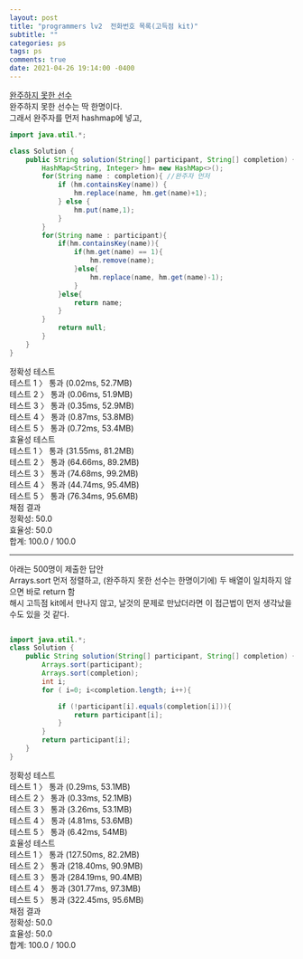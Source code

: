 ```yaml
---
layout: post
title: "programmers lv2  전화번호 목록(고득점 kit)"
subtitle: ""
categories: ps
tags: ps
comments: true
date: 2021-04-26 19:14:00 -0400
---
```

[완주하지 못한 선수](https://programmers.co.kr/learn/courses/30/lessons/42576?language=java)  
완주하지 못한 선수는 딱 한명이다.  
그래서 완주자를 먼저 hashmap에 넣고, 

```java
import java.util.*;

class Solution {
    public String solution(String[] participant, String[] completion) {
        HashMap<String, Integer> hm= new HashMap<>();
        for(String name : completion){ //완주자 먼저
            if (hm.containsKey(name)) {
                hm.replace(name, hm.get(name)+1);
            } else {
                hm.put(name,1);
            }
        }
        for(String name : participant){
            if(hm.containsKey(name)){
                if(hm.get(name) == 1){
                    hm.remove(name);
                }else{
                    hm.replace(name, hm.get(name)-1);
                }
            }else{
                return name;
            }
        }
            return null;
        }
    }
}
```

정확성  테스트  
테스트 1 〉	통과 (0.02ms, 52.7MB)  
테스트 2 〉	통과 (0.06ms, 51.9MB)  
테스트 3 〉	통과 (0.35ms, 52.9MB)  
테스트 4 〉	통과 (0.87ms, 53.8MB)  
테스트 5 〉	통과 (0.72ms, 53.4MB)  
효율성  테스트  
테스트 1 〉	통과 (31.55ms, 81.2MB)  
테스트 2 〉	통과 (64.66ms, 89.2MB)  
테스트 3 〉	통과 (74.68ms, 99.2MB)  
테스트 4 〉	통과 (44.74ms, 95.4MB)  
테스트 5 〉	통과 (76.34ms, 95.6MB)  
채점 결과  
정확성: 50.0  
효율성: 50.0  
합계: 100.0 / 100.0  

---

아래는 500명이 제출한 답안  
Arrays.sort 먼저 정렬하고, (완주하지 못한 선수는 한명이기에)  두 배열이 일치하지 않으면 바로 return 함  
해시 고득점 kit에서 만나지 않고, 날것의 문제로 만났더라면 이 접근법이 먼저 생각났을 수도 있을 것 같다.  

```java
 
import java.util.*;
class Solution {
    public String solution(String[] participant, String[] completion) {
        Arrays.sort(participant);
        Arrays.sort(completion);
        int i;
        for ( i=0; i<completion.length; i++){

            if (!participant[i].equals(completion[i])){
                return participant[i];
            }
        }
        return participant[i];
    }
}
```



정확성  테스트  
테스트 1 〉	통과 (0.29ms, 53.1MB)  
테스트 2 〉	통과 (0.33ms, 52.1MB)  
테스트 3 〉	통과 (3.26ms, 53.1MB)  
테스트 4 〉	통과 (4.81ms, 53.6MB)  
테스트 5 〉	통과 (6.42ms, 54MB)  
효율성  테스트  
테스트 1 〉	통과 (127.50ms, 82.2MB)  
테스트 2 〉	통과 (218.40ms, 90.9MB)   
테스트 3 〉	통과 (284.19ms, 90.4MB)  
테스트 4 〉	통과 (301.77ms, 97.3MB)  
테스트 5 〉	통과 (322.45ms, 95.6MB)  
채점 결과  
정확성: 50.0  
효율성: 50.0  
합계: 100.0 / 100.0  